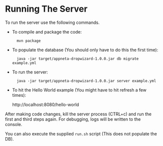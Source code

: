 # Running The Server

To run the server use the following commands.

* To compile and package the code:

        mvn package

* To populate the database (You should only have to do this the first time):

        java -jar target/appneta-dropwizard-1.0.0.jar db migrate example.yml

* To run the server:

        java -jar target/appneta-dropwizard-1.0.0.jar server example.yml

* To hit the Hello World example (You might have to hit refresh a few times):

	http://localhost:8080/hello-world

After making code changes, kill the server process (CTRL+c) and run the first and third steps again. For debugging, logs will be written to the console.

You can also execute the supplied `run.sh` script (This does not populate the DB).
